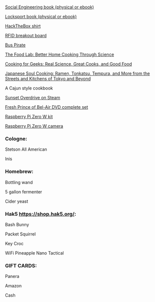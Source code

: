[Social Engineering book (physical or ebook)](https://nostarch.com/practical-social-engineering)

[Locksport book (physical or ebook)](https://nostarch.com/locksport)

[HackTheBox shirt](https://hackthebox.store/products/hack-the-box-new-logo-t-shirt?variant=36273749754014)

[RFID breakout board](http://www.adafruit.com/product/364)

<!--[VoIP Hacks](http://www.amazon.com/VoIP-Hacks-Tools-Internet-Telephony-ebook/dp/B002SR2QJG/)-->

<!--[AWUS051NH Wireless Adapter](http://www.amazon.com/Alfa-AWUS051NH-802-11a-Wireless-9dBi/dp/B003YH1X48/)-->

<!--[RTL-SDR](https://www.amazon.com/RTL-SDR-Blog-RTL2832U-Software-Defined/dp/B0129EBDS2/)-->

[Bus Pirate](https://www.sparkfun.com/products/12942)

<!--[TTL Cable](https://www.adafruit.com/product/954)-->

[The Food Lab: Better Home Cooking Through Science](https://www.amazon.com/Food-Lab-Cooking-Through-Science/dp/0393081087/)

[Cooking for Geeks: Real Science, Great Cooks, and Good Food](https://www.amazon.com/Cooking-Geeks-Science-Great-Cooks/dp/1491928050/)

<!--[The Flavor Bible: The Essential Guide to Culinary Creativity, Based on the Wisdom of America's Most Imaginative Chefs](https://www.amazon.com/Flavor-Bible-Essential-Creativity-Imaginative/dp/0316118400/)-->

[Japanese Soul Cooking: Ramen, Tonkatsu, Tempura, and More from the Streets and Kitchens of Tokyo and Beyond](https://www.amazon.com/Japanese-Soul-Cooking-Tonkatsu-Kitchens/dp/1607743523/)

A Cajun style cookbook

<!--The Best of Make: (volume 1 or 2, paperback or Kindle edition is fine)-->

<!--Grill mitts-->

[Sunset Overdrive on Steam](https://store.steampowered.com/app/847370/Sunset_Overdrive/)

[Fresh Prince of Bel-Air DVD complete set](https://www.amazon.com/Fresh-Prince-Bel-Air-Complete-Various/dp/B06ZXSK6BF/)

[Raspberry Pi Zero W kit](https://www.amazon.com/CanaKit-Raspberry-Wireless-Complete-Starter/dp/B072N3X39J/)

[Raspberry Pi Zero W camera](https://www.amazon.com/Camera-Arducam-Raspberry-Raspbian-MotionEye/dp/B01LY05LOE/)

### Cologne:

Stetson All American

Inis

### Homebrew:

Bottling wand

5 gallon fermenter

Cider yeast

### Hak5 https://shop.hak5.org/:

Bash Bunny

Packet Squirrel

Key Croc

WiFi Pineapple Nano Tactical

<!--### MTG:-->
<!--Nightpack Ambusher-->
<!--Questing Beast-->
<!--Castle Garenbrig-->
<!--Fabled Passage-->
<!--Doubling Season-->
<!--Howlgeist-->
<!--Pack Guardian-->
<!--Wolfir Silverheart-->
<!--Master of the Hunt-->
<!--Feed the Pack-->
<!--Sword of Body and Mind-->
<!--Wilt-Leaf Liege-->
<!--Mirari's Wake-->
<!--Lace with Moonglove-->
<!--Bower Passage-->
<!--Dense Canopy-->
<!--Karametra, God of Harvests-->
<!--Temur Sabertooth-->
<!--Path to Exile-->
<!--Swords to Plowshares-->
<!--Teferi's Protection-->
<!--Lifecrafter's Bestiary-->
<!--Command Tower-->
<!--Skalla Wolf-->
<!--Panharmonicon-->
<!--Archangel of Thune-->
<!--Dawn of Hope-->
<!--Cradle of Vitality-->
<!--Ajani's Pridemate-->
<!--Felidar Sovereign-->
<!--Angelic Accord-->
<!--Primal Forcemage-->
<!--Eldrazi Displacer-->
<!--Eternal Witness-->
<!--Watchwolf-->
<!--Wolf-Skull Shaman-->
<!--Eerie Interlude-->
<!--Enlightened Tutor-->
<!--Eldritch Evolution-->
<!--Finale of Devastation-->
<!--Anointed Procession-->
<!--Aura Shards-->
<!--Elemental Bond-->
<!--Cloudstone Curio-->
<!--Paradox Engine-->
<!--Beast Whisperer-->
<!--Serra Ascendant-->
<!--Norn's Annex-->
<!--Huatli, Radiant Champion-->
<!--Conjurer's Closet-->
<!--Well of Lost Dreams-->
<!--Craterhoof Behemoth-->
<!--Eiganjo Castle-->
<!--Krosan Verge-->

### GIFT CARDS:

Panera

Amazon

Cash
